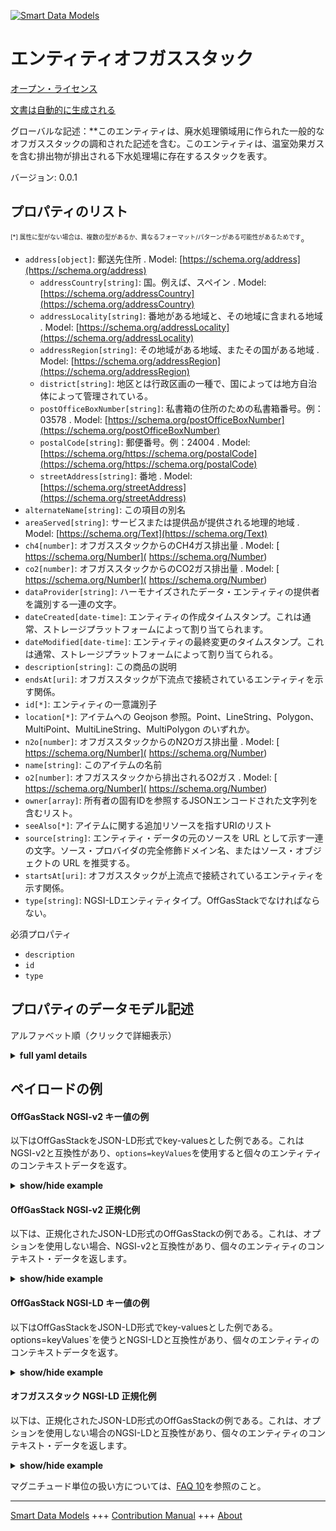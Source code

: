 <!-- 10-Header -->    
[![Smart Data Models](https://smartdatamodels.org/wp-content/uploads/2022/01/SmartDataModels_logo.png "Logo")](https://smartdatamodels.org)    
エンティティオフガススタック    
==============<!-- /10-Header -->    
<!-- 15-License -->    
[オープン・ライセンス](https://github.com/smart-data-models//dataModel.WasteWater/blob/master/OffGasStack/LICENSE.md)    
[文書は自動的に生成される](https://docs.google.com/presentation/d/e/2PACX-1vTs-Ng5dIAwkg91oTTUdt8ua7woBXhPnwavZ0FxgR8BsAI_Ek3C5q97Nd94HS8KhP-r_quD4H0fgyt3/pub?start=false&loop=false&delayms=3000#slide=id.gb715ace035_0_60)    
<!-- /15-License -->    
<!-- 20-Description -->    
グローバルな記述：**このエンティティは、廃水処理領域用に作られた一般的なオフガススタックの調和された記述を含む。このエンティティは、温室効果ガスを含む排出物が排出される下水処理場に存在するスタックを表す。    
バージョン: 0.0.1    
<!-- /20-Description -->    
<!-- 30-PropertiesList -->    
## プロパティのリスト    
<sup><sub>[*] 属性に型がない場合は、複数の型があるか、異なるフォーマット/パターンがある可能性があるためです</sub></sup>。    
- `address[object]`: 郵送先住所  . Model: [https://schema.org/address](https://schema.org/address)	- `addressCountry[string]`: 国。例えば、スペイン  . Model: [https://schema.org/addressCountry](https://schema.org/addressCountry)    
	- `addressLocality[string]`: 番地がある地域と、その地域に含まれる地域  . Model: [https://schema.org/addressLocality](https://schema.org/addressLocality)    
	- `addressRegion[string]`: その地域がある地域、またその国がある地域  . Model: [https://schema.org/addressRegion](https://schema.org/addressRegion)    
	- `district[string]`: 地区とは行政区画の一種で、国によっては地方自治体によって管理されている。      
	- `postOfficeBoxNumber[string]`: 私書箱の住所のための私書箱番号。例：03578  . Model: [https://schema.org/postOfficeBoxNumber](https://schema.org/postOfficeBoxNumber)    
	- `postalCode[string]`: 郵便番号。例：24004  . Model: [https://schema.org/https://schema.org/postalCode](https://schema.org/https://schema.org/postalCode)    
	- `streetAddress[string]`: 番地  . Model: [https://schema.org/streetAddress](https://schema.org/streetAddress)    
- `alternateName[string]`: この項目の別名  - `areaServed[string]`: サービスまたは提供品が提供される地理的地域  . Model: [https://schema.org/Text](https://schema.org/Text)- `ch4[number]`: オフガススタックからのCH4ガス排出量  . Model: [ https://schema.org/Number]( https://schema.org/Number)- `co2[number]`: オフガススタックからのCO2ガス排出量  . Model: [ https://schema.org/Number]( https://schema.org/Number)- `dataProvider[string]`: ハーモナイズされたデータ・エンティティの提供者を識別する一連の文字。  - `dateCreated[date-time]`: エンティティの作成タイムスタンプ。これは通常、ストレージプラットフォームによって割り当てられます。  - `dateModified[date-time]`: エンティティの最終変更のタイムスタンプ。これは通常、ストレージプラットフォームによって割り当てられる。  - `description[string]`: この商品の説明  - `endsAt[uri]`: オフガススタックが下流点で接続されているエンティティを示す関係。  - `id[*]`: エンティティの一意識別子  - `location[*]`: アイテムへの Geojson 参照。Point、LineString、Polygon、MultiPoint、MultiLineString、MultiPolygon のいずれか。  - `n2o[number]`: オフガススタックからのN2Oガス排出量  . Model: [ https://schema.org/Number]( https://schema.org/Number)- `name[string]`: このアイテムの名前  - `o2[number]`: オフガススタックから排出されるO2ガス  . Model: [ https://schema.org/Number]( https://schema.org/Number)- `owner[array]`: 所有者の固有IDを参照するJSONエンコードされた文字列を含むリスト。  - `seeAlso[*]`: アイテムに関する追加リソースを指すURIのリスト  - `source[string]`: エンティティ・データの元のソースを URL として示す一連の文字。ソース・プロバイダの完全修飾ドメイン名、またはソース・オブジェクトの URL を推奨する。  - `startsAt[uri]`: オフガススタックが上流点で接続されているエンティティを示す関係。  - `type[string]`: NGSI-LDエンティティタイプ。OffGasStackでなければならない。  <!-- /30-PropertiesList -->    
<!-- 35-RequiredProperties -->    
必須プロパティ    
- `description`  - `id`  - `type`  <!-- /35-RequiredProperties -->    
<!-- 40-RequiredProperties -->    
<!-- /40-RequiredProperties -->    
<!-- 50-DataModelHeader -->    
## プロパティのデータモデル記述    
アルファベット順（クリックで詳細表示）    
<!-- /50-DataModelHeader -->    
<!-- 60-ModelYaml -->    
<details><summary><strong>full yaml details</strong></summary>      
```yaml    
OffGasStack:      
  description: 'This entity contains a harmonised description of a generic Off-gas Stack made for the Wastewater treatment domain. This entity represents stacks that are present in some wastewater treatment plants where the emissions, greenhouse gases included, are emitted.'      
  properties:      
    address:      
      description: The mailing address      
      properties:      
        addressCountry:      
          description: 'The country. For example, Spain'      
          type: string      
          x-ngsi:      
            model: https://schema.org/addressCountry      
            type: Property      
        addressLocality:      
          description: 'The locality in which the street address is, and which is in the region'      
          type: string      
          x-ngsi:      
            model: https://schema.org/addressLocality      
            type: Property      
        addressRegion:      
          description: 'The region in which the locality is, and which is in the country'      
          type: string      
          x-ngsi:      
            model: https://schema.org/addressRegion      
            type: Property      
        district:      
          description: 'A district is a type of administrative division that, in some countries, is managed by the local government'      
          type: string      
          x-ngsi:      
            type: Property      
        postOfficeBoxNumber:      
          description: 'The post office box number for PO box addresses. For example, 03578'      
          type: string      
          x-ngsi:      
            model: https://schema.org/postOfficeBoxNumber      
            type: Property      
        postalCode:      
          description: 'The postal code. For example, 24004'      
          type: string      
          x-ngsi:      
            model: https://schema.org/https://schema.org/postalCode      
            type: Property      
        streetAddress:      
          description: The street address      
          type: string      
          x-ngsi:      
            model: https://schema.org/streetAddress      
            type: Property      
        streetNr:      
          description: Number identifying a specific property on a public street      
          type: string      
          x-ngsi:      
            type: Property      
      type: object      
      x-ngsi:      
        model: https://schema.org/address      
        type: Property      
    alternateName:      
      description: An alternative name for this item      
      type: string      
      x-ngsi:      
        type: Property      
    areaServed:      
      description: The geographic area where a service or offered item is provided      
      type: string      
      x-ngsi:      
        model: https://schema.org/Text      
        type: Property      
    ch4:      
      description: CH4 gas emissions from an off-gas stack entity      
      type: number      
      x-ngsi:      
        model: ' https://schema.org/Number'      
        type: Property      
        units: ' ppm'      
    co2:      
      description: CO2 gas emissions from an off-gas stack entity      
      type: number      
      x-ngsi:      
        model: ' https://schema.org/Number'      
        type: Property      
        units: ' ppm'      
    dataProvider:      
      description: A sequence of characters identifying the provider of the harmonised data entity      
      type: string      
      x-ngsi:      
        type: Property      
    dateCreated:      
      description: Entity creation timestamp. This will usually be allocated by the storage platform      
      format: date-time      
      type: string      
      x-ngsi:      
        type: Property      
    dateModified:      
      description: Timestamp of the last modification of the entity. This will usually be allocated by the storage platform      
      format: date-time      
      type: string      
      x-ngsi:      
        type: Property      
    description:      
      description: A description of this item      
      type: string      
      x-ngsi:      
        type: Property      
    endsAt:      
      description: A relationship indicating the entity the Off Gas Stack is connected to in the downstream point      
      format: uri      
      type: string      
      x-ngsi:      
        type: Relationship      
    id:      
      anyOf:      
        - description: Identifier format of any NGSI entity      
          maxLength: 256      
          minLength: 1      
          pattern: ^[\w\-\.\{\}\$\+\*\[\]`|~^@!,:\\]+$      
          type: string      
          x-ngsi:      
            type: Property      
        - description: Identifier format of any NGSI entity      
          format: uri      
          type: string      
          x-ngsi:      
            type: Property      
      description: Unique identifier of the entity      
      x-ngsi:      
        type: Property      
    location:      
      description: 'Geojson reference to the item. It can be Point, LineString, Polygon, MultiPoint, MultiLineString or MultiPolygon'      
      oneOf:      
        - description: Geojson reference to the item. Point      
          properties:      
            bbox:      
              items:      
                type: number      
              minItems: 4      
              type: array      
            coordinates:      
              items:      
                type: number      
              minItems: 2      
              type: array      
            type:      
              enum:      
                - Point      
              type: string      
          required:      
            - type      
            - coordinates      
          title: GeoJSON Point      
          type: object      
          x-ngsi:      
            type: GeoProperty      
        - description: Geojson reference to the item. LineString      
          properties:      
            bbox:      
              items:      
                type: number      
              minItems: 4      
              type: array      
            coordinates:      
              items:      
                items:      
                  type: number      
                minItems: 2      
                type: array      
              minItems: 2      
              type: array      
            type:      
              enum:      
                - LineString      
              type: string      
          required:      
            - type      
            - coordinates      
          title: GeoJSON LineString      
          type: object      
          x-ngsi:      
            type: GeoProperty      
        - description: Geojson reference to the item. Polygon      
          properties:      
            bbox:      
              items:      
                type: number      
              minItems: 4      
              type: array      
            coordinates:      
              items:      
                items:      
                  items:      
                    type: number      
                  minItems: 2      
                  type: array      
                minItems: 4      
                type: array      
              type: array      
            type:      
              enum:      
                - Polygon      
              type: string      
          required:      
            - type      
            - coordinates      
          title: GeoJSON Polygon      
          type: object      
          x-ngsi:      
            type: GeoProperty      
        - description: Geojson reference to the item. MultiPoint      
          properties:      
            bbox:      
              items:      
                type: number      
              minItems: 4      
              type: array      
            coordinates:      
              items:      
                items:      
                  type: number      
                minItems: 2      
                type: array      
              type: array      
            type:      
              enum:      
                - MultiPoint      
              type: string      
          required:      
            - type      
            - coordinates      
          title: GeoJSON MultiPoint      
          type: object      
          x-ngsi:      
            type: GeoProperty      
        - description: Geojson reference to the item. MultiLineString      
          properties:      
            bbox:      
              items:      
                type: number      
              minItems: 4      
              type: array      
            coordinates:      
              items:      
                items:      
                  items:      
                    type: number      
                  minItems: 2      
                  type: array      
                minItems: 2      
                type: array      
              type: array      
            type:      
              enum:      
                - MultiLineString      
              type: string      
          required:      
            - type      
            - coordinates      
          title: GeoJSON MultiLineString      
          type: object      
          x-ngsi:      
            type: GeoProperty      
        - description: Geojson reference to the item. MultiLineString      
          properties:      
            bbox:      
              items:      
                type: number      
              minItems: 4      
              type: array      
            coordinates:      
              items:      
                items:      
                  items:      
                    items:      
                      type: number      
                    minItems: 2      
                    type: array      
                  minItems: 4      
                  type: array      
                type: array      
              type: array      
            type:      
              enum:      
                - MultiPolygon      
              type: string      
          required:      
            - type      
            - coordinates      
          title: GeoJSON MultiPolygon      
          type: object      
          x-ngsi:      
            type: GeoProperty      
      x-ngsi:      
        type: GeoProperty      
    n2o:      
      description: N2O gas emissions from an off-gas stack entity      
      type: number      
      x-ngsi:      
        model: ' https://schema.org/Number'      
        type: Property      
        units: ' ppm'      
    name:      
      description: The name of this item      
      type: string      
      x-ngsi:      
        type: Property      
    o2:      
      description: O2 gas emissions from an off-gas stack entity      
      type: number      
      x-ngsi:      
        model: ' https://schema.org/Number'      
        type: Property      
        units: ' ppm'      
    owner:      
      description: A List containing a JSON encoded sequence of characters referencing the unique Ids of the owner(s)      
      items:      
        anyOf:      
          - description: Identifier format of any NGSI entity      
            maxLength: 256      
            minLength: 1      
            pattern: ^[\w\-\.\{\}\$\+\*\[\]`|~^@!,:\\]+$      
            type: string      
            x-ngsi:      
              type: Property      
          - description: Identifier format of any NGSI entity      
            format: uri      
            type: string      
            x-ngsi:      
              type: Property      
        description: Unique identifier of the entity      
        x-ngsi:      
          type: Property      
      type: array      
      x-ngsi:      
        type: Property      
    seeAlso:      
      description: list of uri pointing to additional resources about the item      
      oneOf:      
        - items:      
            format: uri      
            type: string      
          minItems: 1      
          type: array      
        - format: uri      
          type: string      
      x-ngsi:      
        type: Property      
    source:      
      description: 'A sequence of characters giving the original source of the entity data as a URL. Recommended to be the fully qualified domain name of the source provider, or the URL to the source object'      
      type: string      
      x-ngsi:      
        type: Property      
    startsAt:      
      description: A relationship indicating the entity the Off Gas Stack is connected to in the upstream point      
      format: uri      
      type: string      
      x-ngsi:      
        type: Relationship      
    type:      
      description: NGSI-LD Entity Type. it has to be OffGasStack      
      enum:      
        - OffGasStack      
      type: string      
      x-ngsi:      
        type: Property      
  required:      
    - id      
    - type      
    - description      
  type: object      
  x-derived-from: ""      
  x-disclaimer: 'Redistribution and use in source and binary forms, with or without modification, are permitted  provided that the license conditions are met. Copyleft (c) 2022 Contributors to Smart Data Models Program'      
  x-license-url: https://github.com/smart-data-models/dataModel.WasteWater/blob/master/OffGasStack/LICENSE.md      
  x-model-schema: https://smart-data-models.github.io/data-models/specs/WasteWaterTreatment/OffGasStack/schema.json      
  x-model-tags: ""      
  x-version: 0.0.1      
```    
</details>      
<!-- /60-ModelYaml -->    
<!-- 70-MiddleNotes -->    
<!-- /70-MiddleNotes -->    
<!-- 80-Examples -->    
## ペイロードの例    
#### OffGasStack NGSI-v2 キー値の例    
以下はOffGasStackをJSON-LD形式でkey-valuesとした例である。これはNGSI-v2と互換性があり、`options=keyValues`を使用すると個々のエンティティのコンテキストデータを返す。    
<details><summary><strong>show/hide example</strong></summary>      
```json  
{  
  "id": "urn:ngsi-ld:OffGasStack:OffGasStack2",  
  "type": "OffGasStack",  
  "name": "Off Gas Stack 2",  
  "description": "Off gas stack from treatment lane 2.",  
  "n2o": 380,  
  "co2": 1.8,  
  "ch4": 35,  
  "o2": 18.6,  
  "startsAt": "urn:ngsi-ld:WasteWaterJunction:junction3",  
  "endsAt": "urn:ngsi-ld:WasteWaterJunction:junction4"  
}  
```  
</details>    
#### OffGasStack NGSI-v2 正規化例    
以下は、正規化されたJSON-LD形式のOffGasStackの例である。これは、オプションを使用しない場合、NGSI-v2と互換性があり、個々のエンティティのコンテキスト・データを返します。    
<details><summary><strong>show/hide example</strong></summary>      
```json  
{  
  "id": "urn:ngsi-ld:OffGasStack:OffGasStack2",  
  "type": "OffGasStack",  
  "name": {  
    "type": "Text",  
    "value": "Off Gas Stack 2"  
  },  
  "description": {  
    "type": "Text",  
    "value": "Off gas stack from treatment lane 2."  
  },  
  "n2o": {  
    "type": "Number",  
    "value": 380  
  },  
  "co2": {  
    "type": "Number",  
    "value": 1.8  
  },  
  "ch4": {  
    "type": "Number",  
    "value": 35  
  },  
  "o2": {  
    "type": "Number",  
    "value": 18.6  
  },  
  "startsAt": {  
    "type": "Text",  
    "value": "urn:ngsi-ld:WasteWaterJunction:junction3"  
  },  
  "endsAt": {  
    "type": "Text",  
    "value": "urn:ngsi-ld:WasteWaterJunction:junction4"  
  }  
}  
```  
</details>    
#### OffGasStack NGSI-LD キー値の例    
以下はOffGasStackをJSON-LD形式でkey-valuesとした例である。options=keyValues`を使うとNGSI-LDと互換性があり、個々のエンティティのコンテキストデータを返す。    
<details><summary><strong>show/hide example</strong></summary>      
```json  
{  
  "id": "urn:ngsi-ld:OffGasStack:OffGasStack2",  
  "type": "OffGasStack",  
  "ch4": 35,  
  "co2": 1.8,  
  "description": "Off gas stack from treatment lane 2.",  
  "endsAt": "urn:ngsi-ld:WasteWaterJunction:junction4",  
  "n2o": 380,  
  "name": "Off Gas Stack 2",  
  "o2": 18.6,  
  "startsAt": "urn:ngsi-ld:WasteWaterJunction:junction3",  
  "@context": [  
    "https://raw.githubusercontent.com/smart-data-models/dataModel.WasteWater/master/context.jsonld"  
  ]  
}  
```  
</details>    
#### オフガススタック NGSI-LD 正規化例    
以下は、正規化されたJSON-LD形式のOffGasStackの例である。これは、オプションを使用しない場合のNGSI-LDと互換性があり、個々のエンティティのコンテキスト・データを返します。    
<details><summary><strong>show/hide example</strong></summary>      
```json  
{  
    "id": "urn:ngsi-ld:OffGasStack:OffGasStack2",  
    "type": "OffGasStack",  
    "ch4": {  
        "type": "Property",  
        "value": 35  
    },  
    "co2": {  
        "type": "Property",  
        "value": 1.8  
    },  
    "description": {  
        "type": "Property",  
        "value": "Off gas stack from treatment lane 2."  
    },  
    "endsAt": {  
        "type": "Relationship",  
        "object": "urn:ngsi-ld:WasteWaterJunction:junction4"  
    },  
    "n2o": {  
        "type": "Property",  
        "value": 380  
    },  
    "name": {  
        "type": "Property",  
        "value": "Off Gas Stack 2"  
    },  
    "o2": {  
        "type": "Property",  
        "value": 18.6  
    },  
    "startsAt": {  
        "type": "Relationship",  
        "object": "urn:ngsi-ld:WasteWaterJunction:junction3"  
    },  
    "@context": [  
        "https://uri.etsi.org/ngsi-ld/v1/ngsi-ld-core-context.jsonld",  
        "https://raw.githubusercontent.com/smart-data-models/dataModel.WasteWater/master/context.jsonld"  
    ]  
}  
```  
</details><!-- /80-Examples -->    
<!-- 90-FooterNotes -->    
<!-- /90-FooterNotes -->    
<!-- 95-Units -->    
マグニチュード単位の扱い方については、[FAQ 10](https://smartdatamodels.org/index.php/faqs/)を参照のこと。    
<!-- /95-Units -->    
<!-- 97-LastFooter -->    
---    
[Smart Data Models](https://smartdatamodels.org) +++ [Contribution Manual](https://bit.ly/contribution_manual) +++ [About](https://bit.ly/Introduction_SDM)<!-- /97-LastFooter -->    
